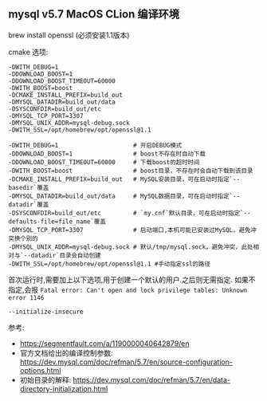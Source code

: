 ## mysql v5.7 MacOS CLion 编译环境

brew install openssl (必须安装1.1版本)

cmake 选项:

```
-DWITH_DEBUG=1
-DDOWNLOAD_BOOST=1
-DDOWNLOAD_BOOST_TIMEOUT=60000
-DWITH_BOOST=boost
-DCMAKE_INSTALL_PREFIX=build_out
-DMYSQL_DATADIR=build_out/data
-DSYSCONFDIR=build_out/etc
-DMYSQL_TCP_PORT=3307
-DMYSQL_UNIX_ADDR=mysql-debug.sock
-DWITH_SSL=/opt/homebrew/opt/openssl@1.1 
```


```
-DWITH_DEBUG=1                     # 开启DEBUG模式
-DDOWNLOAD_BOOST=1                 # boost不存在时自动下载
-DDOWNLOAD_BOOST_TIMEOUT=60000     # 下载boost的超时时间
-DWITH_BOOST=boost                 # boost目录，不存在时会自动下载到该目录
-DCMAKE_INSTALL_PREFIX=build_out   # MySQL安装目录，可在启动时指定`--basedir`覆盖
-DMYSQL_DATADIR=build_out/data     # MySQL数据目录，可在启动时指定`--datadir`覆盖
-DSYSCONFDIR=build_out/etc         # `my.cnf`默认目录，可在启动时指定`--defaults-file=file_name`覆盖
-DMYSQL_TCP_PORT=3307              # 启动端口,本机可能已安装过MySQL，避免冲突换个别的
-DMYSQL_UNIX_ADDR=mysql-debug.sock # 默认/tmp/mysql.sock，避免冲突，此处相对与`--datadir`目录会自动创建
-DWITH_SSL=/opt/homebrew/opt/openssl@1.1 #手动指定ssl的路径
```

首次运行时,需要加上以下选项,用于创建一个默认的用户.之后则无需指定. 如果不指定,会报 `Fatal error: Can't open and lock privilege tables: Unknown error 1146`

```
--initialize-insecure
```

参考:

- https://segmentfault.com/a/1190000040642879/en
- 官方文档给出的编译控制参数: https://dev.mysql.com/doc/refman/5.7/en/source-configuration-options.html
- 初始目录的解释: https://dev.mysql.com/doc/refman/5.7/en/data-directory-initialization.html

